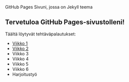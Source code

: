 GitHub Pages Sivuni, jossa on Jekyll teema

## Tervetuloa GitHub Pages-sivustolleni!
Täältä löytyvät tehtäväpalautukset:
- [Viikko 1](index.html)
- [Viikko 2](vko2.md)
- Viikko 3
- Viikko 4
- Viikko 5
- Viikko 6
- Harjoitustyö
